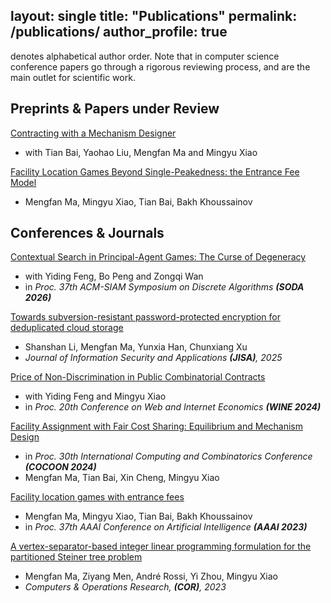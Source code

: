 layout: single
title: "Publications"
permalink: /publications/
author_profile: true
---
 denotes alphabetical author order. Note that in computer science conference papers go through a rigorous reviewing process, and are the main outlet for scientific work.

## Preprints & Papers under Review

[Contracting with a Mechanism Designer](https://arxiv.org/abs/2507.12054)

- with Tian Bai, Yaohao Liu, Mengfan Ma and Mingyu Xiao

[Facility Location Games Beyond Single-Peakedness: the Entrance Fee Model](https://arxiv.org/abs/2204.11282)

- Mengfan Ma, Mingyu Xiao, Tian Bai, Bakh Khoussainov

## Conferences & Journals

[Contextual Search in Principal-Agent Games: The Curse of Degeneracy](https://mengfan-ma.github.io/publications/https:/)

- with Yiding Feng, Bo Peng and Zongqi Wan
- in *Proc. 37th ACM-SIAM Symposium on Discrete Algorithms **(SODA 2026)***

[Towards subversion-resistant password-protected encryption for deduplicated cloud storage](https://www.sciencedirect.com/science/article/abs/pii/S2214212625002704)

- Shanshan Li, Mengfan Ma, Yunxia Han, Chunxiang Xu
- *Journal of Information Security and Applications **(JISA)**, 2025*

[Price of Non-Discrimination in Public Combinatorial Contracts](https://papers.ssrn.com/sol3/papers.cfm?abstract_id=4983784)

- with Yiding Feng and Mingyu Xiao
- in *Proc. 20th Conference on Web and Internet Economics **(WINE 2024)***

[Facility Assignment with Fair Cost Sharing: Equilibrium and Mechanism Design](https://arxiv.org/abs/2404.08963)

- in *Proc. 30th International Computing and Combinatorics Conference **(COCOON 2024)***
- Mengfan Ma, Tian Bai, Xin Cheng, Mingyu Xiao

[Facility location games with entrance fees](https://ojs.aaai.org/index.php/AAAI/article/view/25719)

- Mengfan Ma, Mingyu Xiao, Tian Bai, Bakh Khoussainov
- in *Proc. 37th AAAI Conference on Artificial Intelligence **(AAAI 2023)***

[A vertex-separator-based integer linear programming formulation for the partitioned Steiner tree problem](https://www.sciencedirect.com/science/article/abs/pii/S0305054823000151)

- Mengfan Ma, Ziyang Men, André Rossi, Yi Zhou, Mingyu Xiao
- *Computers & Operations Research, **(COR)**, 2023*
